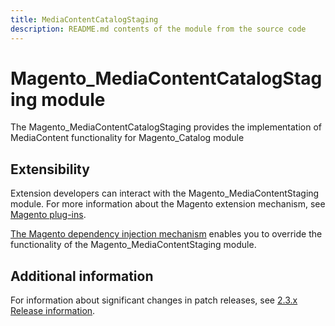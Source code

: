 ```yaml
---
title: MediaContentCatalogStaging
description: README.md contents of the module from the source code
---
```


# Magento_MediaContentCatalogStaging module

The Magento_MediaContentCatalogStaging provides the implementation of MediaContent functionality for Magento_Catalog module

## Extensibility

Extension developers can interact with the Magento_MediaContentStaging module. For more information about the Magento extension mechanism, see [Magento plug-ins](https://devdocs.magento.com/guides/v2.4/extension-dev-guide/plugins.html).

[The Magento dependency injection mechanism](https://devdocs.magento.com/guides/v2.4/extension-dev-guide/depend-inj.html) enables you to override the functionality of the Magento_MediaContentStaging module.

## Additional information

For information about significant changes in patch releases, see [2.3.x Release information](https://devdocs.magento.com/guides/v2.4/release-notes/bk-release-notes.html).

